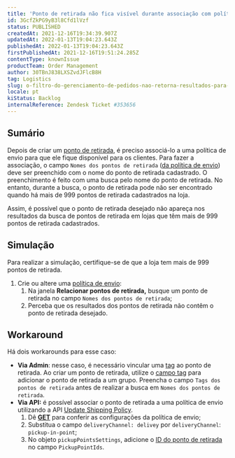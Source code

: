 ```yaml
---
title: 'Ponto de retirada não fica visível durante associação com política de envio'
id: 3GcfZkPG9yB3l8Cfd1lVzf
status: PUBLISHED
createdAt: 2021-12-16T19:34:39.907Z
updatedAt: 2022-01-13T19:04:23.643Z
publishedAt: 2022-01-13T19:04:23.643Z
firstPublishedAt: 2021-12-16T19:51:24.285Z
contentType: knownIssue
productTeam: Order Management
author: 30TBnJ838LXSZvdJFlcB8H
tag: Logistics
slug: o-filtro-do-gerenciamento-de-pedidos-nao-retorna-resultados-para-criterios
locale: pt
kiStatus: Backlog
internalReference: Zendesk Ticket #353656
---
```


## Sumário

<!-- Yay, no errors, warnings, or alerts! -->

Depois de criar um [ponto de retirada](https://help.vtex.com/pt/tutorial/configurar-pontos-de-retirada-pickup-points--2R5ClQiwe4KoSQgsuiOw4E?&utm_source=autocomplete#2-associar-ponto-de-retirada-a-uma-transportadora), é preciso associá-lo a uma política de envio para que ele fique disponível para os clientes. Para fazer a associação, o campo `Nomes dos pontos de retirada` ([da política de envio](https://help.vtex.com/pt/tutorial/politica-de-envio--tutorials_140)) deve ser preenchido com o nome do ponto de retirada cadastrado. O preenchimento é feito com uma busca pelo nome do ponto de retirada. No entanto, durante a busca, o ponto de retirada pode não ser encontrado quando há mais de 999 pontos de retirada cadastrados na loja.

Assim, é possível que o ponto de retirada desejado não apareça nos resultados da busca de pontos de retirada em lojas que têm mais de 999 pontos de retirada cadastrados.


## Simulação


Para realizar a simulação, certifique-se de que a loja tem mais de 999 pontos de retirada. 

1. Crie ou altere uma [política de envio](https://help.vtex.com/pt/tutorial/politica-de-envio--tutorials_140#cadastrar-uma-politica-de-envio):
    1. Na janela **Relacionar pontos de retirada,** busque um ponto de retirada no campo `Nomes dos pontos de retirada`;
    2. Perceba que os resultados dos pontos de retirada não contêm o ponto de retirada desejado. 

## Workaround

Há dois workarounds para esse caso:

* **Via Admin**: nesse caso, é necessário vincular uma [tag](https://help.vtex.com/pt/tutorial/configurar-pontos-de-retirada-pickup-points--2R5ClQiwe4KoSQgsuiOw4E?&utm_source=autocomplete#campos-de-cadastro) ao ponto de retirada. Ao criar um ponto de retirada, utilize o [campo tag](https://help.vtex.com/pt/tutorial/configurar-pontos-de-retirada-pickup-points--2R5ClQiwe4KoSQgsuiOw4E?&utm_source=autocomplete#campos-de-cadastro) para adicionar o ponto de retirada a um grupo. Preencha o campo `Tags dos pontos de retirada` antes de realizar a busca em `Nomes dos pontos de retirada`.
* **Via API:** é possível associar o ponto de retirada a uma política de envio utilizando a API [Update Shipping Policy](https://developers.vtex.com/vtex-rest-api/reference/shipping-policies#put_logistics-pvt-shipping-policies-id). 
    1. Dê **[GET](https://developers.vtex.com/vtex-rest-api/reference/shipping-policies#get_logistics-pvt-shipping-policies-id)** para conferir as configurações da política de envio;
    2. Substitua o campo `deliveryChannel: delivey` por `deliveryChannel`: `pickup-in-point`;
    3. No objeto `pickupPointsSettings`, adicione o [ID do ponto de retirada](https://developers.vtex.com/vtex-rest-api/reference/pickup-points-1) no campo `PickupPointIds`.  


